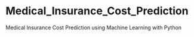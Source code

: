 # Medical_Insurance_Cost_Prediction
 Medical Insurance Cost Prediction using Machine Learning with Python
